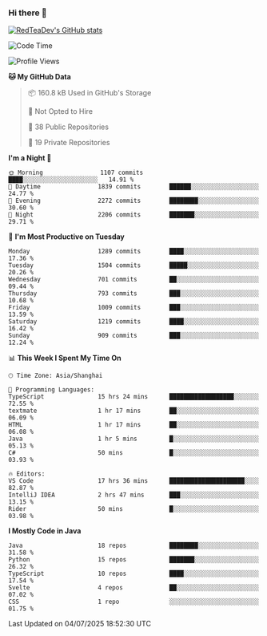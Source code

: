 ### Hi there 👋

<!--
**RedTeaDev/RedTeaDev** is a ✨ _special_ ✨ repository because its `README.md` (this file) appears on your GitHub profile.

Here are some ideas to get you started:

- 🔭 I’m currently working on ...
- 🌱 I’m currently learning ...
- 👯 I’m looking to collaborate on ...
- 🤔 I’m looking for help with ...
- 💬 Ask me about ...
- 📫 How to reach me: ...
- 😄 Pronouns: ...
- ⚡ Fun fact: ...
-->

<!--
[![wakatime](https://wakatime.com/badge/user/6b101ed0-04c0-4490-9283-eb61f2efff96.svg)](https://wakatime.com/@6b101ed0-04c0-4490-9283-eb61f2efff96)
!-->

[![RedTeaDev's GitHub stats](https://github-readme-stats.vercel.app/api?username=RedTeaDev\&include_all_commits=true)](https://github.com/anuraghazra/github-readme-stats)
<!--
[![willianrod's wakatime stats](https://github-readme-stats.vercel.app/api/wakatime?username=RedTeaDev)](https://github.com/anuraghazra/github-readme-stats)
!-->
<!--START_SECTION:waka-->
![Code Time](http://img.shields.io/badge/Code%20Time-3%2C344%20hrs%2043%20mins-blue)

![Profile Views](http://img.shields.io/badge/Profile%20Views-0-blue)

**🐱 My GitHub Data** 

> 📦 160.8 kB Used in GitHub's Storage 
 > 
> 🚫 Not Opted to Hire
 > 
> 📜 38 Public Repositories 
 > 
> 🔑 19 Private Repositories 
 > 
**I'm a Night 🦉** 

```text
🌞 Morning                1107 commits        ████░░░░░░░░░░░░░░░░░░░░░   14.91 % 
🌆 Daytime                1839 commits        ██████░░░░░░░░░░░░░░░░░░░   24.77 % 
🌃 Evening                2272 commits        ████████░░░░░░░░░░░░░░░░░   30.60 % 
🌙 Night                  2206 commits        ███████░░░░░░░░░░░░░░░░░░   29.71 % 
```
📅 **I'm Most Productive on Tuesday** 

```text
Monday                   1289 commits        ████░░░░░░░░░░░░░░░░░░░░░   17.36 % 
Tuesday                  1504 commits        █████░░░░░░░░░░░░░░░░░░░░   20.26 % 
Wednesday                701 commits         ██░░░░░░░░░░░░░░░░░░░░░░░   09.44 % 
Thursday                 793 commits         ███░░░░░░░░░░░░░░░░░░░░░░   10.68 % 
Friday                   1009 commits        ███░░░░░░░░░░░░░░░░░░░░░░   13.59 % 
Saturday                 1219 commits        ████░░░░░░░░░░░░░░░░░░░░░   16.42 % 
Sunday                   909 commits         ███░░░░░░░░░░░░░░░░░░░░░░   12.24 % 
```


📊 **This Week I Spent My Time On** 

```text
🕑︎ Time Zone: Asia/Shanghai

💬 Programming Languages: 
TypeScript               15 hrs 24 mins      ██████████████████░░░░░░░   72.55 % 
textmate                 1 hr 17 mins        ██░░░░░░░░░░░░░░░░░░░░░░░   06.09 % 
HTML                     1 hr 17 mins        ██░░░░░░░░░░░░░░░░░░░░░░░   06.08 % 
Java                     1 hr 5 mins         █░░░░░░░░░░░░░░░░░░░░░░░░   05.13 % 
C#                       50 mins             █░░░░░░░░░░░░░░░░░░░░░░░░   03.93 % 

🔥 Editors: 
VS Code                  17 hrs 36 mins      █████████████████████░░░░   82.87 % 
IntelliJ IDEA            2 hrs 47 mins       ███░░░░░░░░░░░░░░░░░░░░░░   13.15 % 
Rider                    50 mins             █░░░░░░░░░░░░░░░░░░░░░░░░   03.98 % 
```

**I Mostly Code in Java** 

```text
Java                     18 repos            ████████░░░░░░░░░░░░░░░░░   31.58 % 
Python                   15 repos            ███████░░░░░░░░░░░░░░░░░░   26.32 % 
TypeScript               10 repos            ████░░░░░░░░░░░░░░░░░░░░░   17.54 % 
Svelte                   4 repos             ██░░░░░░░░░░░░░░░░░░░░░░░   07.02 % 
CSS                      1 repo              ░░░░░░░░░░░░░░░░░░░░░░░░░   01.75 % 
```




 Last Updated on 04/07/2025 18:52:30 UTC
<!--END_SECTION:waka-->


